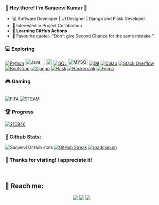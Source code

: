 ### 👋 Hey there! I'm Sanjeevi Kumar 🚀

- 💻 Software Developer | UI Designer | Django and Flask Developer 
- 👯 Interested in Project Collabration
- 🎯 **Learning GitHub Actions**
- 🎉 Favourite quote:- "Don't give Second Chance for the same mistake "

### 💻 Exploring
<p>
    <a href="https://github.com/search?q=user%3ADenverCoder1+is%3Arepo+language%3Apython"><img alt="Python" src="https://img.shields.io/badge/Python%20-%2314354C.svg?logo=python&logoColor=white"></a>
    <a href="https://github.com/search?q=user%3ADenverCoder1+is%3Arepo+language%3Ajava"><img alt="Java" src="https://img.shields.io/badge/Java-ED8B00?style=for-the-badge&logo=openjdk&logoColor=white" height="20px" width="65px"></a>
    <a href="https://github.com/search?q=user%3ADenverCoder1+is%3Arepo+language%3Ago"><img alt="Go" src="https://img.shields.io/badge/Go-00ADD8?style=for-the-badge&logo=go&logoColor=white" height="20px" ></a>
    <a href="https://github.com/search?q=user%3ADenverCoder1+is%3Arepo+language%3Asql"><img alt="SQL" src="https://img.shields.io/badge/SQL%20-%23025E8C.svg?logo=amazon-dynamodb&logoColor=white"></a>
    <a href="https://github.com/search?q=user%3ADenverCoder1+is%3Arepo+language%3Asql"><img alt="MYSQL" src="https://img.shields.io/badge/MySQL-005C84?style=for-the-badge&logo=mysql&logoColor=white"height="20px" width="65px"></a>
    <a href="#"><img alt="Git" src="https://img.shields.io/badge/Git%20-%23F05033.svg?logo=git&logoColor=white"></a>
    <a href="#"><img alt="Colab" src="https://img.shields.io/badge/Colab-00b56a.svg?logo=google-colab&logoColor=white"></a>
    <a href="#"><img alt="Stack Overflow" src="https://img.shields.io/badge/-Stack%20Overflow-FE7A16?logo=stack-overflow&logoColor=white"></a>
<br/>
    <a href="#"><img alt="Bootstrap" src="https://img.shields.io/badge/Bootstrap-563D7C?style=for-the-badge&logo=bootstrap&logoColor=white"></a>
    <a href="#"><img alt="Django" src="https://img.shields.io/badge/Django-092E20?style=for-the-badge&logo=django&logoColor=white"></a>
    <a href="#"><img alt="Flask" src="https://img.shields.io/badge/Flask-000000?style=for-the-badge&logo=flask&logoColor=white"></a>
    <a href="#"><img alt="Hackerrank" src="https://img.shields.io/badge/-Hackerrank-2EC866?style=for-the-badge&logo=HackerRank&logoColor=white"></a>
    <a href="#"><img alt="Figma" src="https://img.shields.io/badge/Figma-F24E1E?style=for-the-badge&logo=figma&logoColor=white"></a>
    
 ### 🎮 Gaming 
 <br/>
    <a href="#"><img alt="FIFA" src="https://img.shields.io/badge/FIFA-B7312F?style=for-the-badge&logo=fifa&logoColor=white"></a>
    <a href="#"><img alt="STEAM" src="https://img.shields.io/badge/Steam-000000?style=for-the-badge&logo=steam&logoColor=white"></a>

### 🏆 Progress
<a href="https://github.com/21CB46?tab=repositories"><img src="https://github-profile-trophy.vercel.app/?username=21CB46&column=8&margin-w=15&margin-h=15" alt="21CB46"></a>
### 🌵 Github Stats:

![Sanjeevi GitHub stats](https://github-readme-stats-sigma-five.vercel.app/api?username=21CB46&theme=darkshow_icons=true) 
[![GitHub Streak](https://github-readme-streak-stats.herokuapp.com/?user=21CB46&theme=dark)](https://git.io/streak-stats)
<a href="https://roadmap.sh"><img src="https://api.roadmap.sh/v1-badge/wide/64d2712a958c39fd1f829e5d?variant=dark" alt="roadmap.sh"/></a>
    
### 👋 Thanks for visiting! I appreciate it!

<br/>

## 🚀 Reach me:

<p align="center">
<a href="https://www.linkedin.com/in/sanjeevi-kumar-9656ba24b"><img src="https://img.shields.io/badge/LinkedIn-0077B5?style=for-the-badge&logo=linkedin&logoColor=white"/></a>
<a href="mailto:sanjeevikumar116@gmail.com"><img src="https://img.shields.io/badge/Gmail-D14836?style=for-the-badge&logo=gmail&logoColor=white"/></a>
<a href="https://instagram.com/crizsanju2004"><img src="https://img.shields.io/badge/Instagram-E4405F?style=for-the-badge&logo=instagram&logoColor=white"/></a>
</p>
